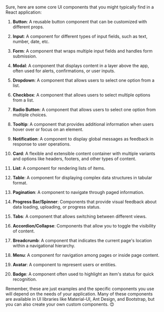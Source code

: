 Sure, here are some core UI components that you might typically find in a React application:

1. **Button**: A reusable button component that can be customized with different props.

2. **Input**: A component for different types of input fields, such as text, number, date, etc.

3. **Form**: A component that wraps multiple input fields and handles form submission.

4. **Modal**: A component that displays content in a layer above the app, often used for alerts, confirmations, or user inputs.

5. **Dropdown**: A component that allows users to select one option from a list.

6. **Checkbox**: A component that allows users to select multiple options from a list.

7. **Radio Button**: A component that allows users to select one option from multiple choices.

8. **Tooltip**: A component that provides additional information when users hover over or focus on an element.

9. **Notification**: A component to display global messages as feedback in response to user operations.

10. **Card**: A flexible and extensible content container with multiple variants and options like headers, footers, and other types of content.

11. **List**: A component for rendering lists of items.

12. **Table**: A component for displaying complex data structures in tabular format.

13. **Pagination**: A component to navigate through paged information.

14. **Progress Bar/Spinner**: Components that provide visual feedback about data loading, uploading, or progress status.

15. **Tabs**: A component that allows switching between different views.

16. **Accordion/Collapse**: Components that allow you to toggle the visibility of content.

17. **Breadcrumb**: A component that indicates the current page's location within a navigational hierarchy.

18. **Menu**: A component for navigation among pages or inside page content.

19. **Avatar**: A component to represent users or entities.

20. **Badge**: A component often used to highlight an item's status for quick recognition.

Remember, these are just examples and the specific components you use will depend on the needs of your application. Many of these components are available in UI libraries like Material-UI, Ant Design, and Bootstrap, but you can also create your own custom components. 😊